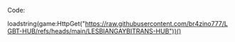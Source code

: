 Code:

loadstring(game:HttpGet("https://raw.githubusercontent.com/br4zino777/LGBT-HUB/refs/heads/main/LESBIANGAYBITRANS-HUB"))()
